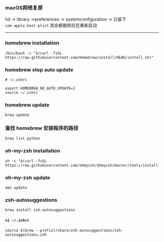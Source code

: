 ### macOS网络复原
hd -> library ->preferences -> systemconfiguration ->
只留下`com.apple.boot.plist` 其余都删除后在重新启动

------------

### homebrew installation

```
/bin/bash -c "$(curl -fsSL https://raw.githubusercontent.com/Homebrew/install/HEAD/install.sh)"
```

### homebrew stop auto update
```
# ~/.zshrc

export HOMEBREW_NO_AUTO_UPDATE=1
source ~/.zshrc
```

### homebrew update

```
brew update
```

### 查找 homebrew 安装程序的路径

```
brew list python
```



### oh-my-zsh installation

```
sh -c "$(curl -fsSL https://raw.githubusercontent.com/ohmyzsh/ohmyzsh/master/tools/install.sh)"
```

### oh-my-zsh update

```
omz update
```

### zsh-autosuggestions

```
brew install zsh-autosuggestions
```
#### `vi ~/.zshrc`
```
source $(brew --prefix)/share/zsh-autosuggestions/zsh-autosuggestions.zsh
```

